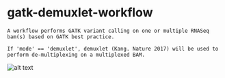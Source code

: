 # gatk-demuxlet-workflow

    A workflow performs GATK variant calling on one or multiple RNASeq bam(s) based on GATK best practice. 
    
    If 'mode' == 'demuxlet', demuxlet (Kang. Nature 2017) will be used to perform de-multiplexing on a multiplexed BAM. 

![alt text](https://raw.githubusercontent.com/yh154/workflow-1/master/workflow_dag.png?token=AL7AXILKDTCD5MRR22TUZQC53PYWO)
